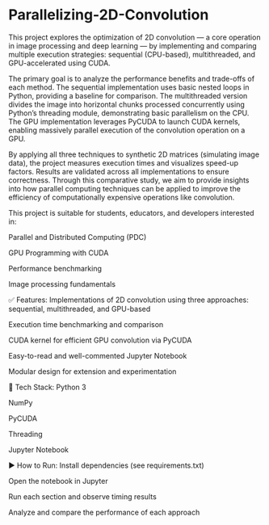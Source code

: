 # Parallelizing-2D-Convolution
This project explores the optimization of 2D convolution — a core operation in image processing and deep learning — by implementing and comparing multiple execution strategies: sequential (CPU-based), multithreaded, and GPU-accelerated using CUDA.

The primary goal is to analyze the performance benefits and trade-offs of each method. The sequential implementation uses basic nested loops in Python, providing a baseline for comparison. The multithreaded version divides the image into horizontal chunks processed concurrently using Python’s threading module, demonstrating basic parallelism on the CPU. The GPU implementation leverages PyCUDA to launch CUDA kernels, enabling massively parallel execution of the convolution operation on a GPU.

By applying all three techniques to synthetic 2D matrices (simulating image data), the project measures execution times and visualizes speed-up factors. Results are validated across all implementations to ensure correctness. Through this comparative study, we aim to provide insights into how parallel computing techniques can be applied to improve the efficiency of computationally expensive operations like convolution.

This project is suitable for students, educators, and developers interested in:

Parallel and Distributed Computing (PDC)

GPU Programming with CUDA

Performance benchmarking

Image processing fundamentals

✅ Features:
Implementations of 2D convolution using three approaches: sequential, multithreaded, and GPU-based

Execution time benchmarking and comparison

CUDA kernel for efficient GPU convolution via PyCUDA

Easy-to-read and well-commented Jupyter Notebook

Modular design for extension and experimentation

🧰 Tech Stack:
Python 3

NumPy

PyCUDA

Threading

Jupyter Notebook

▶️ How to Run:
Install dependencies (see requirements.txt)

Open the notebook in Jupyter

Run each section and observe timing results

Analyze and compare the performance of each approach


